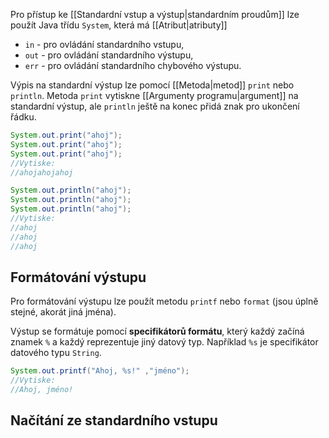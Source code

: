 Pro přístup ke [[Standardní vstup a výstup|standardním proudům]] lze použít Java třídu `System`, která má [[Atribut|atributy]] 
- `in` - pro ovládání standardního vstupu,
- `out` - pro ovládání standardního výstupu,
- `err` - pro ovládání standardního chybového výstupu.

Výpis na standardní výstup lze pomocí [[Metoda|metod]] `print` nebo `println`.  Metoda `print` vytiskne [[Argumenty programu|argument]] na standardní výstup, ale `println` ještě na konec přidá znak pro ukončení řádku.

```Java
System.out.print("ahoj");
System.out.print("ahoj");
System.out.print("ahoj");
//Vytiske:
//ahojahojahoj

System.out.println("ahoj");
System.out.println("ahoj");
System.out.println("ahoj");
//Vytiske:
//ahoj
//ahoj
//ahoj
```

## Formátování výstupu
Pro formátování výstupu lze použít metodu `printf` nebo `format` (jsou úplně stejné, akorát jiná jména).

Výstup se formátuje pomocí **specifikátorů formátu**, který každý začíná znamek `%` a každý reprezentuje jiný datový typ. Například `%s` je specifikátor datového typu `String`.

```Java
System.out.printf("Ahoj, %s!" ,"jméno");
//Vytiske:
//Ahoj, jméno!
```

## Načítání ze standardního vstupu

